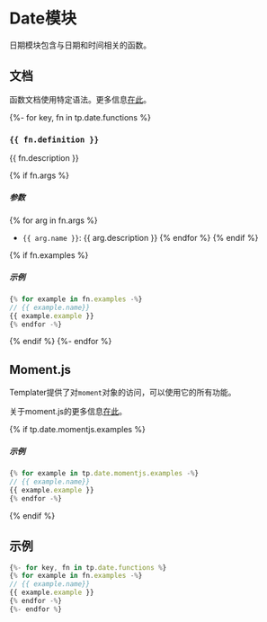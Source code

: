 # Date模块

日期模块包含与日期和时间相关的函数。

<!-- toc -->

## 文档

函数文档使用特定语法。更多信息[在此](../../syntax.md#函数文档语法)。

{%- for key, fn in tp.date.functions %}
### `{{ fn.definition }}` 

{{ fn.description }}

{% if fn.args %}
##### 参数

{% for arg in fn.args %}
- `{{ arg.name }}`: {{ arg.description }}
{% endfor %}
{% endif %}

{% if fn.examples %}
##### 示例

```javascript
{% for example in fn.examples -%}
// {{ example.name}}
{{ example.example }}
{% endfor -%}
```
{% endif %}
{%- endfor %}

## Moment.js

Templater提供了对`moment`对象的访问，可以使用它的所有功能。

关于moment.js的更多信息[在此](https://momentjs.com/docs/#/displaying/)。

{% if tp.date.momentjs.examples %}
##### 示例

```javascript
{% for example in tp.date.momentjs.examples -%}
// {{ example.name}}
{{ example.example }}
{% endfor -%}
```
{% endif %}

## 示例

```javascript
{%- for key, fn in tp.date.functions %}
{% for example in fn.examples -%}
// {{ example.name}}
{{ example.example }}
{% endfor -%}
{%- endfor %}
```
